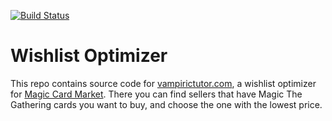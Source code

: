 [![Build Status](https://travis-ci.com/tetianakh/wishlist-optimizer.svg?branch=master)](https://travis-ci.com/tetianakh/wishlist-optimizer)

# Wishlist Optimizer

This repo contains source code for [vampirictutor.com](https://www.vampirictutor.com), a wishlist optimizer for [Magic Card Market](https://www.cardmarket.com/en/Magic).
There you can find sellers that have Magic The Gathering cards you want to buy, and choose the one with the lowest price.
